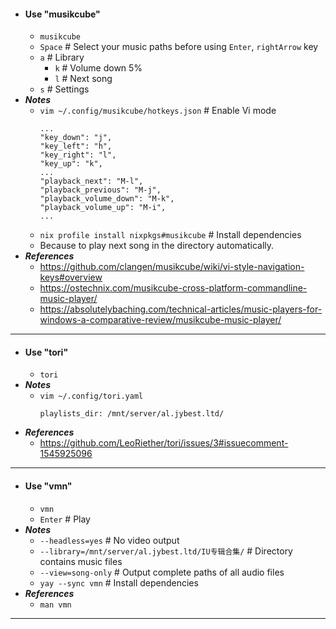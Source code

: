 - #### Use "musikcube" 
    - `musikcube`
    - `Space` # Select your music paths before using `Enter`, `rightArrow` key
    - `a` # Library
        - `k` # Volume down 5%
        - `l` # Next song
    - `s` # Settings
- ***Notes***
    - `vim ~/.config/musikcube/hotkeys.json` # Enable Vi mode
      ```
      ...
      "key_down": "j",
      "key_left": "h",
      "key_right": "l",
      "key_up": "k",
      ...
      "playback_next": "M-l",
      "playback_previous": "M-j",
      "playback_volume_down": "M-k",
      "playback_volume_up": "M-i",
      ...
      ```
    - `nix profile install nixpkgs#musikcube` # Install dependencies
    - Because to play next song in the directory automatically.
- ***References***
    - https://github.com/clangen/musikcube/wiki/vi-style-navigation-keys#overview
    - https://ostechnix.com/musikcube-cross-platform-commandline-music-player/
    - https://absolutelybaching.com/technical-articles/music-players-for-windows-a-comparative-review/musikcube-music-player/
- ---
- #### Use "tori" 
    - `tori`
- ***Notes***
    - `vim ~/.config/tori.yaml`
      ```
      playlists_dir: /mnt/server/al.jybest.ltd/
      ```
- ***References***
    - https://github.com/LeoRiether/tori/issues/3#issuecomment-1545925096
- ---
- #### Use "vmn" 
    - `vmn`
    - `Enter` # Play
- ***Notes***
    - `--headless=yes` # No video output
    - `--library=/mnt/server/al.jybest.ltd/IU专辑合集/` # Directory contains music files
    - `--view=song-only` # Output complete paths of all audio files
    - `yay --sync vmn` # Install dependencies
- ***References***
    - `man vmn`
- ---
